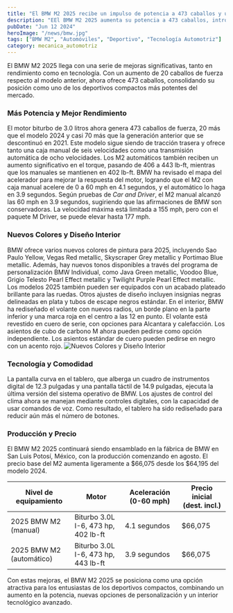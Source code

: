 ```yaml
---
title: "El BMW M2 2025 recibe un impulso de potencia a 473 caballos y un interior actualizado"
description: "EEl BMW M2 2025 aumenta su potencia a 473 caballos, introduce un sistema de infoentretenimiento mejorado y una cabina renovada con más enfoque en las pantallas"
pubDate: "Jun 12 2024"
heroImage: "/news/bmw.jpg"
tags: ["BMW M2", "Automóviles", "Deportivo", "Tecnología Automotriz"]
category: mecanica_automotriz
---
```


El BMW M2 2025 llega con una serie de mejoras significativas, tanto en rendimiento como en tecnología. Con un aumento de 20 caballos de fuerza respecto al modelo anterior, ahora ofrece 473 caballos, consolidando su posición como uno de los deportivos compactos más potentes del mercado.

### Más Potencia y Mejor Rendimiento

El motor biturbo de 3.0 litros ahora genera 473 caballos de fuerza, 20 más que el modelo 2024 y casi 70 más que la generación anterior que se descontinuó en 2021. Este modelo sigue siendo de tracción trasera y ofrece tanto una caja manual de seis velocidades como una transmisión automática de ocho velocidades. Los M2 automáticos también reciben un aumento significativo en el torque, pasando de 406 a 443 lb-ft, mientras que los manuales se mantienen en 402 lb-ft. BMW ha revisado el mapa del acelerador para mejorar la respuesta del motor, logrando que el M2 con caja manual acelere de 0 a 60 mph en 4.1 segundos, y el automático lo haga en 3.9 segundos. Según pruebas de _Car and Driver_, el M2 manual alcanzó las 60 mph en 3.9 segundos, sugiriendo que las afirmaciones de BMW son conservadoras. La velocidad máxima está limitada a 155 mph, pero con el paquete M Driver, se puede elevar hasta 177 mph.

### Nuevos Colores y Diseño Interior

BMW ofrece varios nuevos colores de pintura para 2025, incluyendo Sao Paulo Yellow, Vegas Red metallic, Skyscraper Grey metallic y Portimao Blue metallic. Además, hay nuevos tonos disponibles a través del programa de personalización BMW Individual, como Java Green metallic, Voodoo Blue, Grigio Telesto Pearl Effect metallic y Twilight Purple Pearl Effect metallic. Los modelos 2025 también pueden ser equipados con un acabado plateado brillante para las ruedas. Otros ajustes de diseño incluyen insignias negras delineadas en plata y tubos de escape negros estándar.
En el interior, BMW ha rediseñado el volante con nuevos radios, un borde plano en la parte inferior y una marca roja en el centro a las 12 en punto. El volante está revestido en cuero de serie, con opciones para Alcantara y calefacción. Los asientos de cubo de carbono M ahora pueden pedirse como opción independiente. Los asientos estándar de cuero pueden pedirse en negro con un acento rojo.
![Nuevos Colores y Diseño Interior](/news/interior-bmw.webp)

### Tecnología y Comodidad

La pantalla curva en el tablero, que alberga un cuadro de instrumentos digital de 12.3 pulgadas y una pantalla táctil de 14.9 pulgadas, ejecuta la última versión del sistema operativo de BMW. Los ajustes de control del clima ahora se manejan mediante controles digitales, con la capacidad de usar comandos de voz. Como resultado, el tablero ha sido rediseñado para reducir aún más el número de botones.

### Producción y Precio

El BMW M2 2025 continuará siendo ensamblado en la fábrica de BMW en San Luis Potosí, México, con la producción comenzando en agosto. El precio base del M2 aumenta ligeramente a $66,075 desde los $64,195 del modelo 2024.

| Nivel de equipamiento    | Motor                               | Aceleración (0-60 mph) | Precio inicial (dest. incl.) |
| ------------------------ | ----------------------------------- | ---------------------- | ---------------------------- |
| 2025 BMW M2 (manual)     | Biturbo 3.0L I-6, 473 hp, 402 lb-ft | 4.1 segundos           | $66,075                      |
| 2025 BMW M2 (automático) | Biturbo 3.0L I-6, 473 hp, 443 lb-ft | 3.9 segundos           | $66,075                      |

Con estas mejoras, el BMW M2 2025 se posiciona como una opción atractiva para los entusiastas de los deportivos compactos, combinando un aumento en la potencia, nuevas opciones de personalización y un interior tecnológico avanzado.
